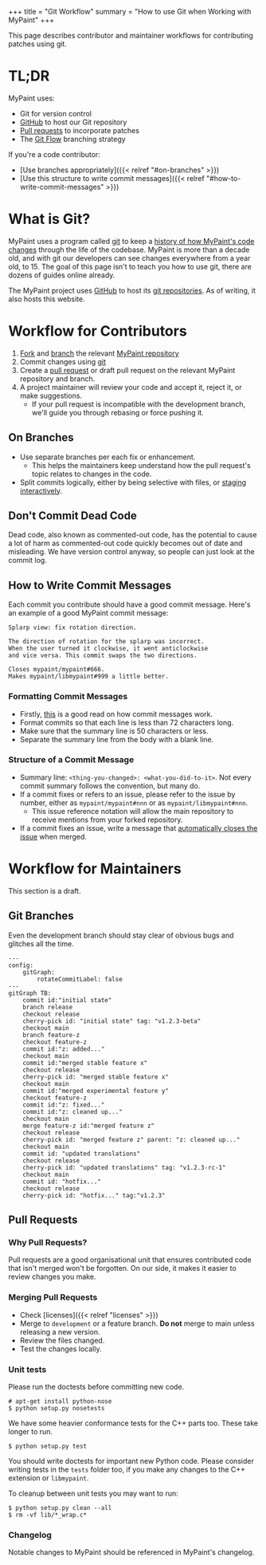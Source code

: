 +++
title = "Git Workflow"
summary = "How to use Git when Working with MyPaint"
+++

This page describes contributor and maintainer workflows for contributing patches using git.

# TL;DR
MyPaint uses:
- Git for version control
- [GitHub][github-mypaint] to host our Git repository
- [Pull requests][github-pr] to incorporate patches
- The [Git Flow][git-flow] branching strategy

If you're a code contributor:
- [Use branches appropriately]({{< relref "#on-branches" >}})
- [Use this structure to write commit messages]({{< relref "#how-to-write-commit-messages" >}})

# What is Git?
MyPaint uses a program called [git][git] to keep a [history of how MyPaint's code changes][wiki-dvcs]
through the life of the codebase. MyPaint is more than a decade old, and with git
our developers can see changes everywhere from a year old, to 15. The goal of this
page isn't to teach you how to use git, there are dozens of guides online already.

The MyPaint project uses [GitHub][github] to host its [git repositories][github-mypaint].
As of writing, it also hosts this website.


# Workflow for Contributors
1. [Fork][github-fork] and [branch][git-branch] the relevant [MyPaint repository][github-mypaint]
2. Commit changes using [git][git]
3. Create a [pull request][github-pr] or draft pull request on the relevant MyPaint
repository and branch.
4. A project maintainer will review your code and accept it, reject it, or make suggestions.
    - If your pull request is incompatible with the development branch, we'll guide
you through rebasing or force pushing it.

## On Branches
- Use separate branches per each fix or enhancement.
    - This helps the maintainers keep understand how the pull request's topic relates
to changes in the code.
- Split commits logically, either by being selective with files, or [staging interactively][git-interactive-staging].

## Don't Commit Dead Code
Dead code, also known as commented-out code, has the potential to cause a lot of
harm as commented-out code quickly becomes out of date and misleading. We have version
control anyway, so people can just look at the commit log.

## How to Write Commit Messages
Each commit you contribute should have a good commit message. Here's an example
of a good MyPaint commit message:

```
Splarp view: fix rotation direction.

The direction of rotation for the splarp was incorrect.
When the user turned it clockwise, it went anticlockwise
and vice versa. This commit swaps the two directions.

Closes mypaint/mypaint#666.
Makes mypaint/libmypaint#999 a little better.
```

### Formatting Commit Messages
- Firstly, [this][commit-advice] is a good read on how commit messages work.
- Format commits so that each line is less than 72 characters long.
- Make sure that the summary line is 50 characters or less.
- Separate the summary line from the body with a blank line.

### Structure of a Commit Message
- Summary line: ``<thing-you-changed>: <what-you-did-to-it>``. Not every commit
summary follows the convention, but many do.
- If a commit fixes or refers to an issue, please refer to the issue by number,
either as `mypaint/mypaint#nnn` or as `mypaint/libmypaint#nnn`.
    - This issue reference notation will allow the main repository to receive mentions
from your forked repository.
- If a commit fixes an issue, write a message that [automatically closes the
issue][github-close-issue] when merged.

# Workflow for Maintainers
This section is a draft.

## Git Branches
Even the development branch should stay clear of obvious bugs and glitches all the
time.

```mermaid
---
config:
    gitGraph:
        rotateCommitLabel: false
---
gitGraph TB:
    commit id:"initial state"
    branch release
    checkout release
    cherry-pick id: "initial state" tag: "v1.2.3-beta"
    checkout main
    branch feature-z
    checkout feature-z
    commit id:"z: added..."
    checkout main
    commit id:"merged stable feature x"
    checkout release
    cherry-pick id: "merged stable feature x"
    checkout main
    commit id:"merged experimental feature y"
    checkout feature-z
    commit id:"z: fixed..."
    commit id:"z: cleaned up..."
    checkout main
    merge feature-z id:"merged feature z"
    checkout release
    cherry-pick id: "merged feature z" parent: "z: cleaned up..."
    checkout main
    commit id: "updated translations"
    checkout release
    cherry-pick id: "updated translations" tag: "v1.2.3-rc-1"
    checkout main
    commit id: "hotfix..."
    checkout release
    cherry-pick id: "hotfix..." tag:"v1.2.3"
```

## Pull Requests
### Why Pull Requests?
Pull requests are a good organisational unit that ensures contributed code that
isn't merged won't be forgotten. On our side, it makes it easier to review changes you make.

### Merging Pull Requests
- Check [licenses]({{< relref "licenses" >}})
- Merge to ``development`` or a feature branch. **Do not** merge to main unless
releasing a new version.
- Review the files changed.
- Test the changes locally.

### Unit tests
Please run the doctests before committing new code.
```console
# apt-get install python-nose
$ python setup.py nosetests
```
We have some heavier conformance tests for the C++ parts too. These take
longer to run.
```console
$ python setup.py test
```
You should write doctests for important new Python code. Please consider
writing tests in the `tests` folder too, if you make any changes to the
C++ extension or `libmypaint`.

To cleanup between unit tests you may want to run:
```console
$ python setup.py clean --all
$ rm -vf lib/*_wrap.c*
```

### Changelog
Notable changes to MyPaint should be referenced in MyPaint's changelog.

[git]: https://git-scm.com/
[git-branch]: https://git-scm.com/book/en/v2/Git-Branching-Branches-in-a-Nutshell
[git-flow]: https://www.gitkraken.com/learn/git/git-flow
[git-interactive-staging]: https://git-scm.com/book/en/v2/Git-Tools-Interactive-Staging
[github]: https://github.com
[github-close-issue]: https://docs.github.com/en/issues/tracking-your-work-with-issues/linking-a-pull-request-to-an-issue
[github-fork]: https://docs.github.com/en/pull-requests/collaborating-with-pull-requests/working-with-forks/fork-a-repo
[github-mypaint]: https://github.com/mypaint/
[github-pr]:https://docs.github.com/en/pull-requests/collaborating-with-pull-requests/proposing-changes-to-your-work-with-pull-requests/about-pull-requests
[wiki-dvcs]: https://en.wikipedia.org/wiki/Distributed_version_control
[commit-advice]: https://tbaggery.com/2008/04/19/a-note-about-git-commit-messages.html
